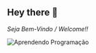 ## Hey there 👋

*Seja Bem-Vindo / Welcome!!*

![Aprendendo Programação](https://media.discordapp.net/attachments/1228740686459699304/1315382353224400906/89de02db62867c1107fc1562294a2b7d.gif?ex=675734c7&is=6755e347&hm=87c8647c424b47e350f9061c6d0d7221ccb86a29b2bf9f7e07756e3e3c47b83d&=)
<!--
**eulipson/eulipson** is a ✨ _special_ ✨ repository because its `README.md` (this file) appears on your GitHub profile.

Here are some ideas to get you started:

- 🔭 I’m currently working on ...
- 🌱 I’m currently learning ...
- 👯 I’m looking to collaborate on ...
- 🤔 I’m looking for help with ...
- 💬 Ask me about ...
- 📫 How to reach me: ...
- 😄 Pronouns: ...
- ⚡ Fun fact: ...
-->
